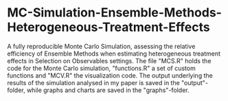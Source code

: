 # MC-Simulation-Ensemble-Methods-Heterogeneous-Treatment-Effects
 A fully reproducible Monte Carlo Simulation, assessing the relative efficiency of Ensemble Methods when estimating heterogeneous treatment effects in Selection on Observables settings.
The file "MCS.R" holds the code for the Monte Carlo simulation, "functions.R" a set of custom functions and "MCV.R" the visualization code.
The output underlying the results of the simulation analysed in my paper is saved in the "output"-folder, while graphs and charts are saved in the "graphs"-folder.
